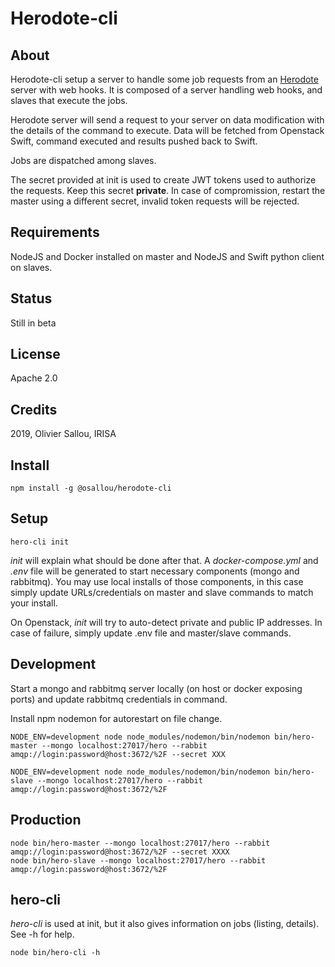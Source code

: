 # Herodote-cli

## About

Herodote-cli setup a server to handle some job requests from an [Herodote](https://github.com/osallou/herodote) server with web hooks.
It is composed of a server handling web hooks, and slaves that execute the jobs.

Herodote server will send a request to your server on data modification with the details of the command to execute. Data will be fetched from Openstack Swift, command executed and results pushed back to Swift.

Jobs are dispatched among slaves.

The secret provided at init is used to create JWT tokens used to authorize the requests. Keep this secret **private**. In case of compromission, restart the master using a different secret, invalid token requests will be rejected.

## Requirements

NodeJS and Docker installed on master and NodeJS and Swift python client on slaves.

## Status

Still in beta

## License

Apache 2.0

## Credits

2019, Olivier Sallou, IRISA

## Install

    npm install -g @osallou/herodote-cli


## Setup

    hero-cli init

*init* will explain what should be done after that. A *docker-compose.yml*  and *.env* file will be generated to start necessary components (mongo and rabbitmq). You may use local installs of those components, in this case simply update URLs/credentials on master and slave commands to match your install.

On Openstack, *init* will try to auto-detect private and public IP addresses. In case of failure, simply update .env file and master/slave commands.

## Development

Start a mongo and rabbitmq server locally (on host or docker exposing ports) and update rabbitmq credentials in command.

Install npm nodemon for autorestart on file change.

    NODE_ENV=development node node_modules/nodemon/bin/nodemon bin/hero-master --mongo localhost:27017/hero --rabbit amqp://login:password@host:3672/%2F --secret XXX

    NODE_ENV=development node node_modules/nodemon/bin/nodemon bin/hero-slave --mongo localhost:27017/hero --rabbit amqp://login:password@host:3672/%2F

## Production

    node bin/hero-master --mongo localhost:27017/hero --rabbit amqp://login:password@host:3672/%2F --secret XXXX
    node bin/hero-slave --mongo localhost:27017/hero --rabbit amqp://login:password@host:3672/%2F

## hero-cli

*hero-cli* is used at init, but it also gives information on jobs (listing, details). See -h for help.

    node bin/hero-cli -h
